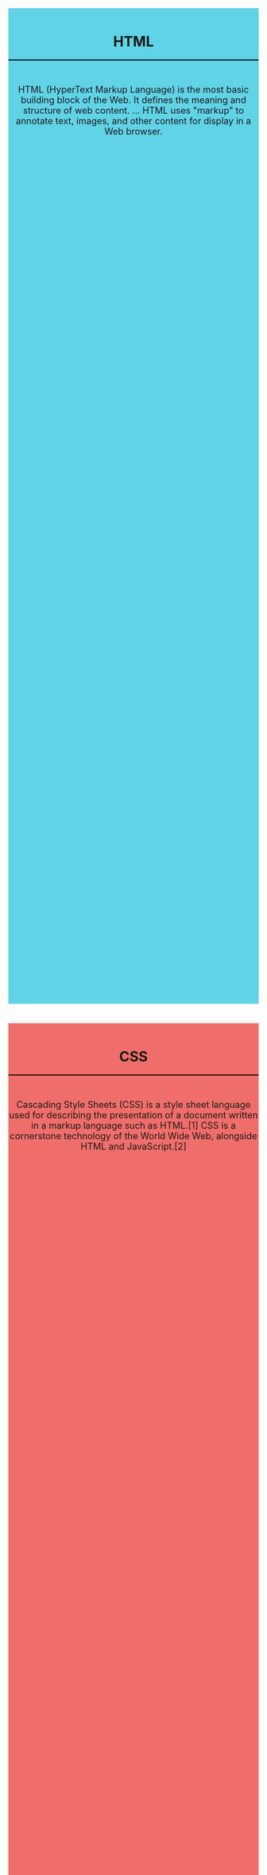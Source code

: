 <!DOCTYPE html>
<html lang="en">
<head>
    <meta charset="UTF-8">
    <meta http-equiv="X-UA-Compatible" content="IE=edge">
    <meta name="viewport" content="width=device-width, initial-scale=1.0">
    <title>Document</title>
    <link rel="stylesheet" href="https://stackpath.bootstrapcdn.com/bootstrap/4.3.1/css/bootstrap.min.css" integrity="sha384-ggOyR0iXCbMQv3Xipma34MD+dH/1fQ784/j6cY/iJTQUOhcWr7x9JvoRxT2MZw1T" crossorigin="anonymous">
    <style>
        h1{
            padding-top: 50px;
        }
        p{
            font-size: large;
            padding-top: 30px;
        }
        hr{
            height: 1.75px;
            background-color: black;
        }
    </style>
</head>
<body>
    <div class="container">
        <div class="row" style="margin-top: 200px;">
            <div class="col-md-6" style="background-color: rgb(97, 211, 231); height: 50vh; text-align: center;">
                <h1>HTML</h1>
                <hr>
                <p>
                    HTML (HyperText Markup Language) is the most basic building block of the Web. It defines the meaning and structure of web content. ... HTML uses "markup" to annotate text, images, and other content for display in a Web browser.
                </p>
            </div>
            <div class="col-md-6 "  style="background-color: rgb(240, 110, 106); height: 50vh; text-align: center;">
                <h1>CSS</h1>
                <hr>
                <p>
                    Cascading Style Sheets (CSS) is a style sheet language used for describing the presentation of a document written in a markup language such as HTML.[1] CSS is a cornerstone technology of the World Wide Web, alongside HTML and JavaScript.[2]
                </p>
            </div>
        </div>
    </div>
</body>
</html>
